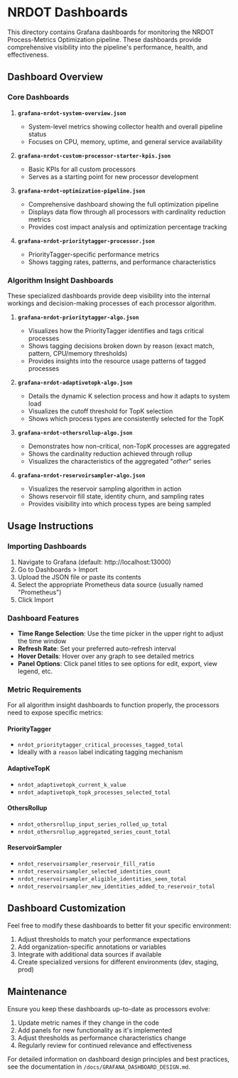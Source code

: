 # NRDOT Dashboards

This directory contains Grafana dashboards for monitoring the NRDOT Process-Metrics Optimization pipeline. These dashboards provide comprehensive visibility into the pipeline's performance, health, and effectiveness.

## Dashboard Overview

### Core Dashboards

1. **`grafana-nrdot-system-overview.json`**
   - System-level metrics showing collector health and overall pipeline status
   - Focuses on CPU, memory, uptime, and general service availability

2. **`grafana-nrdot-custom-processor-starter-kpis.json`**
   - Basic KPIs for all custom processors
   - Serves as a starting point for new processor development

3. **`grafana-nrdot-optimization-pipeline.json`**
   - Comprehensive dashboard showing the full optimization pipeline
   - Displays data flow through all processors with cardinality reduction metrics
   - Provides cost impact analysis and optimization percentage tracking

4. **`grafana-nrdot-prioritytagger-processor.json`**
   - PriorityTagger-specific performance metrics
   - Shows tagging rates, patterns, and performance characteristics

### Algorithm Insight Dashboards

These specialized dashboards provide deep visibility into the internal workings and decision-making processes of each processor algorithm.

1. **`grafana-nrdot-prioritytagger-algo.json`**
   - Visualizes how the PriorityTagger identifies and tags critical processes
   - Shows tagging decisions broken down by reason (exact match, pattern, CPU/memory thresholds)
   - Provides insights into the resource usage patterns of tagged processes

2. **`grafana-nrdot-adaptivetopk-algo.json`**
   - Details the dynamic K selection process and how it adapts to system load
   - Visualizes the cutoff threshold for TopK selection
   - Shows which process types are consistently selected for the TopK

3. **`grafana-nrdot-othersrollup-algo.json`**
   - Demonstrates how non-critical, non-TopK processes are aggregated
   - Shows the cardinality reduction achieved through rollup
   - Visualizes the characteristics of the aggregated "_other_" series

4. **`grafana-nrdot-reservoirsampler-algo.json`**
   - Visualizes the reservoir sampling algorithm in action
   - Shows reservoir fill state, identity churn, and sampling rates
   - Provides visibility into which process types are being sampled

## Usage Instructions

### Importing Dashboards

1. Navigate to Grafana (default: http://localhost:13000)
2. Go to Dashboards > Import
3. Upload the JSON file or paste its contents
4. Select the appropriate Prometheus data source (usually named "Prometheus")
5. Click Import

### Dashboard Features

- **Time Range Selection**: Use the time picker in the upper right to adjust the time window
- **Refresh Rate**: Set your preferred auto-refresh interval
- **Hover Details**: Hover over any graph to see detailed metrics
- **Panel Options**: Click panel titles to see options for edit, export, view legend, etc.

### Metric Requirements

For all algorithm insight dashboards to function properly, the processors need to expose specific metrics:

#### PriorityTagger
- `nrdot_prioritytagger_critical_processes_tagged_total`
- Ideally with a `reason` label indicating tagging mechanism

#### AdaptiveTopK
- `nrdot_adaptivetopk_current_k_value`
- `nrdot_adaptivetopk_topk_processes_selected_total`

#### OthersRollup
- `nrdot_othersrollup_input_series_rolled_up_total`
- `nrdot_othersrollup_aggregated_series_count_total`

#### ReservoirSampler
- `nrdot_reservoirsampler_reservoir_fill_ratio`
- `nrdot_reservoirsampler_selected_identities_count`
- `nrdot_reservoirsampler_eligible_identities_seen_total`
- `nrdot_reservoirsampler_new_identities_added_to_reservoir_total`

## Dashboard Customization

Feel free to modify these dashboards to better fit your specific environment:

1. Adjust thresholds to match your performance expectations
2. Add organization-specific annotations or variables
3. Integrate with additional data sources if available
4. Create specialized versions for different environments (dev, staging, prod)

## Maintenance

Ensure you keep these dashboards up-to-date as processors evolve:

1. Update metric names if they change in the code
2. Add panels for new functionality as it's implemented
3. Adjust thresholds as performance characteristics change
4. Regularly review for continued relevance and effectiveness

For detailed information on dashboard design principles and best practices, see the documentation in `/docs/GRAFANA_DASHBOARD_DESIGN.md`.